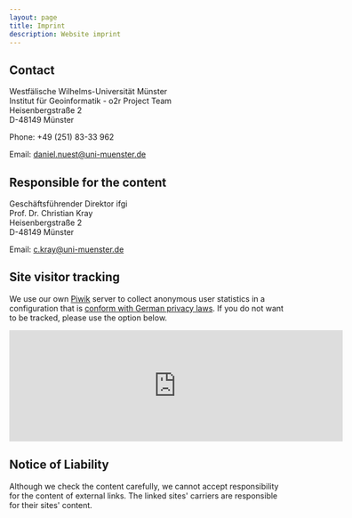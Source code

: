 ```yaml
---
layout: page
title: Imprint
description: Website imprint
---
```


## Contact

Westfälische Wilhelms-Universität Münster<br />
Institut für Geoinformatik - o2r Project Team<br />
Heisenbergstraße 2<br />
D-48149 Münster

Phone: +49 (251) 83-33 962

Email: daniel.nuest@uni-muenster.de


## Responsible for the content

Geschäftsführender Direktor ifgi<br />
Prof. Dr. Christian Kray<br />
Heisenbergstraße 2<br />
D-48149 Münster

Email: c.kray@uni-muenster.de


## Site visitor tracking

We use our own [Piwik]() server to collect anonymous user statistics in a configuration that is [conform with German privacy laws](https://www.datenschutzzentrum.de/uploads/projekte/verbraucherdatenschutz/20110315-webanalyse-piwik.pdf). If you do not want to be tracked, please use the option below.

<iframe frameborder="no" width="600px" height="200px" src="http://o2r.uni-muenster.de/piwik/index.php?module=CoreAdminHome&action=optOut"></iframe>


## Notice of Liability

Although we check the content carefully, we cannot accept responsibility for the content of external links. The linked sites' carriers are responsible for their sites' content.

